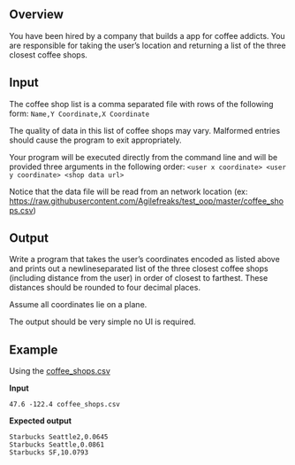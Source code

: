 ## Overview

You have been hired by a company that builds a app for coffee addicts. You are
responsible for taking the user’s location and returning a list of the three closest coffee shops.

## Input

The coffee shop list is a comma separated file with rows of the following form:
`Name,Y Coordinate,X Coordinate`

The quality of data in this list of coffee shops may vary. Malformed entries should cause the
program to exit appropriately.

Your program will be executed directly from the command line and will be provided three
arguments in the following order:
`<user x coordinate> <user y coordinate> <shop data url>`

Notice that the data file will be read from an network location (ex: https://raw.githubusercontent.com/Agilefreaks/test_oop/master/coffee_shops.csv)

## Output

Write a program that takes the user’s coordinates encoded as listed above and prints out a
newline­separated list of the three closest coffee shops (including distance from the user) in
order of closest to farthest. These distances should be rounded to four decimal places.

Assume all coordinates lie on a plane.

The output should be very simple no UI is required.

## Example

Using the [coffee_shops.csv](coffee_shops.csv)

**Input**

`47.6 -122.4 coffee_shops.csv`

**Expected output**

```
Starbucks Seattle2,0.0645
Starbucks Seattle,0.0861
Starbucks SF,10.0793
```
